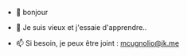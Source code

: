 - 👋 bonjour
- 👀 Je suis vieux et j'essaie d'apprendre..

- 📫 Si besoin, je peux être joint : mcugnolio@ik.me

<!---
GitHub-MC1258/GitHub-MC1258 is a ✨ special ✨ repository because its `README.md` (this file) appears on your GitHub profile.
You can click the Preview link to take a look at your changes.
--->
